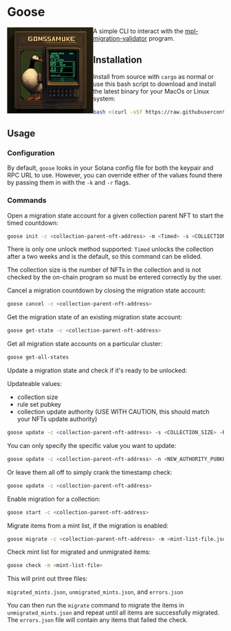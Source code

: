 # Goose

<img align="left" width="200" height="200" src="goose.png">


A simple CLI to interact with the [mpl-migration-validator](https://github.com/metaplex-foundation/mpl-migration-validator) program.

## Installation

Install from source with `cargo` as normal or use this bash script to download and install the latest binary for your MacOs or Linux system:

```bash
bash <(curl -sSf https://raw.githubusercontent.com/metaplex-foundation/goose/main/scripts/install.sh)
```

## Usage

### Configuration

By default, `goose` looks in your Solana config file for both the keypair and RPC URL to use. However, you can override either of the values found there by passing them in with the `-k` and `-r` flags.

### Commands

Open a migration state account for a given collection parent NFT to start the timed countdown:

```bash
goose init -c <collection-parent-nft-address> -m <Timed> -s <COLLECTION_SIZE>
```

There is only one unlock method supported: `Timed` unlocks the collection after a two weeks and is the default, so this command can be elided.

The collection size is the number of NFTs in the collection and is not checked by the on-chain program so must be entered correctly by the user.

Cancel a migration countdown by closing the migration state account:

```bash
goose cancel -c <collection-parent-nft-address>
```

Get the migration state of an existing migration state account:

```bash
goose get-state -c <collection-parent-nft-address>
```

Get all migration state accounts on a particular cluster:

```bash
goose get-all-states
```

Update a migration state and check if it's ready to be unlocked:

Updateable values:
* collection size
* rule set pubkey
* collection update authority (USE WITH CAUTION, this should match your NFTs update authority)

```bash
goose update -c <collection-parent-nft-address> -s <COLLECTION_SIZE> -R <RULE_SET_PUBKEY> -n <NEW_AUTHORITY_PUBKEY>
```

You can only specify the specific value you want to update:

```bash
goose update -c <collection-parent-nft-address> -n <NEW_AUTHORITY_PUBKEY>
```

Or leave them all off to simply crank the timestamp check:

```bash
goose update -c <collection-parent-nft-address>
```



Enable migration for a collection:

```bash
goose start -c <collection-parent-nft-address>
```

Migrate items from a mint list, if the migration is enabled:

```bash
goose migrate -c <collection-parent-nft-address> -m <mint-list-file.json>
```

Check mint list for migrated and unmigrated items:

```bash
goose check -m <mint-list-file>
```

This will print out three files:

`migrated_mints.json`, `unmigrated_mints.json`, and `errors.json`

You can then run the `migrate` command to migrate the items in `unmigrated_mints.json` and repeat until all items are successfully migrated. The `errors.json` file will contain any items that failed the check.
